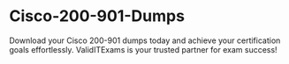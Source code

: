 # Cisco-200-901-Dumps
Download your Cisco 200-901 dumps today and achieve your certification goals effortlessly. ValidITExams is your trusted partner for exam success!

